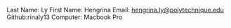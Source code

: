 Last Name: Ly
First Name: Hengrina
Email: hengrina.ly@polytechnique.edu
Github:rinaly13
Computer: Macbook Pro
